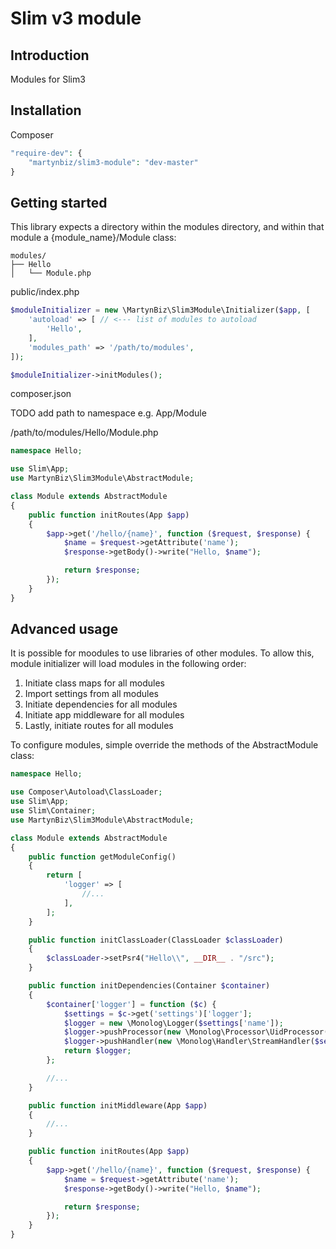 # Slim v3 module #

## Introduction ##

Modules for Slim3

## Installation ##

Composer

```php
"require-dev": {
    "martynbiz/slim3-module": "dev-master"
}
```

## Getting started ##

This library expects a directory within the modules directory, and within that module a {module_name}/Module class:

```
modules/
├── Hello
│   └── Module.php
```

public/index.php

```php
$moduleInitializer = new \MartynBiz\Slim3Module\Initializer($app, [
    'autoload' => [ // <--- list of modules to autoload
        'Hello',
    ],
    'modules_path' => '/path/to/modules',
]);

$moduleInitializer->initModules();
```

composer.json

TODO add path to namespace e.g. App/Module

/path/to/modules/Hello/Module.php

```php
namespace Hello;

use Slim\App;
use MartynBiz\Slim3Module\AbstractModule;

class Module extends AbstractModule
{
    public function initRoutes(App $app)
    {
        $app->get('/hello/{name}', function ($request, $response) {
            $name = $request->getAttribute('name');
            $response->getBody()->write("Hello, $name");

            return $response;
        });
    }
}
```

## Advanced usage ##

It is possible for moodules to use libraries of other modules. To allow this, module initializer will load modules in the following order:

1. Initiate class maps for all modules
2. Import settings from all modules
3. Initiate dependencies for all modules
4. Initiate app middleware for all modules
5. Lastly, initiate routes for all modules

To configure modules, simple override the methods of the AbstractModule class:

```php
namespace Hello;

use Composer\Autoload\ClassLoader;
use Slim\App;
use Slim\Container;
use MartynBiz\Slim3Module\AbstractModule;

class Module extends AbstractModule
{
    public function getModuleConfig()
    {
        return [
            'logger' => [
                //...
            ],
        ];
    }

    public function initClassLoader(ClassLoader $classLoader)
    {
        $classLoader->setPsr4("Hello\\", __DIR__ . "/src");
    }

    public function initDependencies(Container $container)
    {
        $container['logger'] = function ($c) {
            $settings = $c->get('settings')['logger'];
            $logger = new \Monolog\Logger($settings['name']);
            $logger->pushProcessor(new \Monolog\Processor\UidProcessor());
            $logger->pushHandler(new \Monolog\Handler\StreamHandler($settings['path'], \Monolog\Logger::DEBUG));
            return $logger;
        };

        //...
    }

    public function initMiddleware(App $app)
    {
        //...
    }

    public function initRoutes(App $app)
    {
        $app->get('/hello/{name}', function ($request, $response) {
            $name = $request->getAttribute('name');
            $response->getBody()->write("Hello, $name");

            return $response;
        });
    }
}
```
